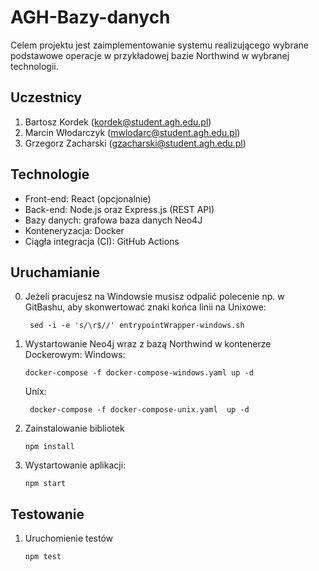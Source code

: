 # AGH-Bazy-danych
Celem projektu jest zaimplementowanie systemu realizującego wybrane podstawowe operacje w przykładowej bazie Northwind w wybranej technologii.

## Uczestnicy
1. Bartosz Kordek (kordek@student.agh.edu.pl)
2. Marcin Włodarczyk (mwlodarc@student.agh.edu.pl)
3. Grzegorz Zacharski (gzacharski@student.agh.edu.pl)

## Technologie
* Front-end: React (opcjonalnie)
* Back-end: Node.js oraz Express.js (REST API)
* Bazy danych: grafowa baza danych Neo4J
* Konteneryzacja: Docker
* Ciągła integracja (CI): GitHub Actions

## Uruchamianie
0. Jeżeli pracujesz na Windowsie musisz odpalić polecenie np. w GitBashu, aby skonwertować znaki końca linii na Unixowe:
   ```shell script
    sed -i -e 's/\r$//' entrypointWrapper-windows.sh
    ```
1. Wystartowanie Neo4j wraz z bazą Northwind w kontenerze Dockerowym:
   Windows:
    ```shell script
    docker-compose -f docker-compose-windows.yaml up -d
    ```
   Unix:
   ```shell script
    docker-compose -f docker-compose-unix.yaml  up -d
    ```
1. Zainstalowanie bibliotek
    ```shell script
    npm install
    ```
1. Wystartowanie aplikacji:
    ```shell script
    npm start
    ```
   
## Testowanie

1. Uruchomienie testów
    ```shell script
    npm test
    ```
